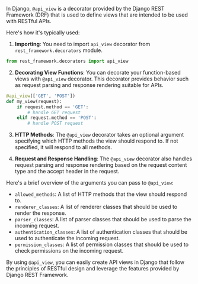 In Django, `@api_view` is a decorator provided by the Django REST Framework (DRF) that is used to define views that are intended to be used with RESTful APIs. 

Here's how it's typically used:

1. **Importing**: You need to import `api_view` decorator from `rest_framework.decorators` module.

```python
from rest_framework.decorators import api_view
```

2. **Decorating View Functions**: You can decorate your function-based views with `@api_view` decorator. This decorator provides behavior such as request parsing and response rendering suitable for APIs.

```python
@api_view(['GET', 'POST'])
def my_view(request):
    if request.method == 'GET':
        # handle GET request
    elif request.method == 'POST':
        # handle POST request
```

3. **HTTP Methods**: The `@api_view` decorator takes an optional argument specifying which HTTP methods the view should respond to. If not specified, it will respond to all methods.

4. **Request and Response Handling**: The `@api_view` decorator also handles request parsing and response rendering based on the request content type and the accept header in the request.

Here's a brief overview of the arguments you can pass to `@api_view`:

- `allowed_methods`: A list of HTTP methods that the view should respond to.
- `renderer_classes`: A list of renderer classes that should be used to render the response.
- `parser_classes`: A list of parser classes that should be used to parse the incoming request.
- `authentication_classes`: A list of authentication classes that should be used to authenticate the incoming request.
- `permission_classes`: A list of permission classes that should be used to check permissions on the incoming request.

By using `@api_view`, you can easily create API views in Django that follow the principles of RESTful design and leverage the features provided by Django REST Framework.